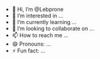 - 👋 Hi, I’m @Lebprone
- 👀 I’m interested in ...
- 🌱 I’m currently learning ...
- 💞️ I’m looking to collaborate on ...
- 📫 How to reach me ...
- 😄 Pronouns: ...
- ⚡ Fun fact: ...

<!---
Lebprone/Lebprone is a ✨ special ✨ repository because its `README.md` (this file) appears on your GitHub profile.
You can click the Preview link to take a look at your changes.
--->
